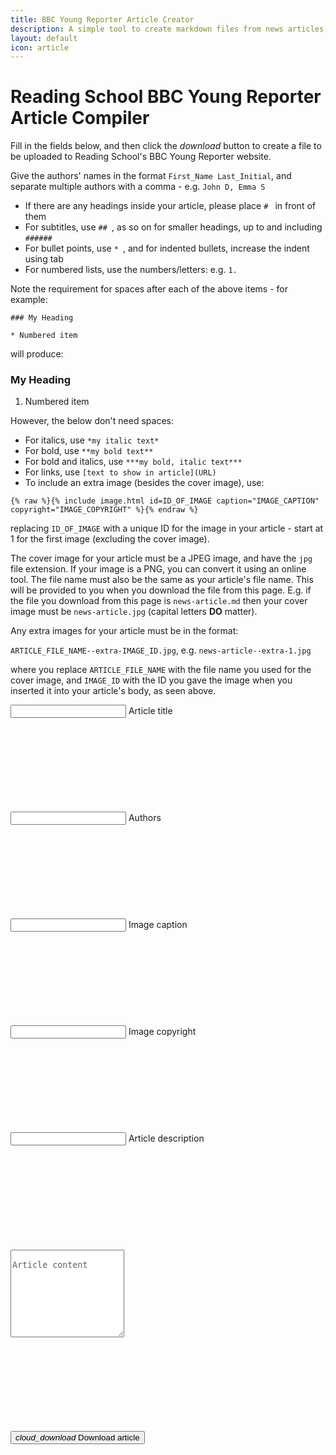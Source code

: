 ```yaml
---
title: BBC Young Reporter Article Creator
description: A simple tool to create markdown files from news articles, for uploading to the Reading School BBC Young Reporter website
layout: default
icon: article
---
```


# Reading School BBC Young Reporter Article Compiler

Fill in the fields below, and then click the *download* button to create a file to be uploaded to Reading School's BBC Young Reporter website.

Give the authors' names in the format `First_Name Last_Initial`, and separate multiple authors with a comma - e.g. `John D, Emma S`

* If there are any headings inside your article, please place `# ` in front of them
* For subtitles, use `## `, as so on for smaller headings, up to and including `###### `
* For bullet points, use `* `, and for indented bullets, increase the indent using tab
* For numbered lists, use the numbers/letters: e.g. `1. `

Note the requirement for spaces after each of the above items - for example:

`### My Heading`

`* Numbered item`

will produce:

### My Heading

1. Numbered item

However, the below don't need spaces:

* For italics, use `*my italic text*`
* For bold, use `**my bold text**`
* For bold and italics, use `***my bold, italic text***`
* For links, use `[text to show in article](URL)`
* To include an extra image (besides the cover image), use:

`{% raw %}{% include image.html id=ID_OF_IMAGE caption="IMAGE_CAPTION" copyright="IMAGE_COPYRIGHT" %}{% endraw %}`

replacing `ID_OF_IMAGE` with a unique ID for the image in your article - start at 1 for the first image (excluding the cover image).

The cover image for your article must be a JPEG image, and have the `jpg` file extension. If your image is a PNG, you can convert it using an online tool. The file name must also be the same as your article's file name. This will be provided to you when you download the file from this page. E.g. if the file you download from this page is `news-article.md` then your cover image must be `news-article.jpg` (capital letters **DO** matter).

Any extra images for your article must be in the format:

`ARTICLE_FILE_NAME--extra-IMAGE_ID.jpg`, e.g. `news-article--extra-1.jpg`

where you replace `ARTICLE_FILE_NAME` with the file name you used for the cover image, and `IMAGE_ID` with the ID you gave the image when you inserted it into your article's body, as seen above.

<div class="mdc-text-field-container">
    <div class="mdc-text-field mdc-text-field--outlined" data-mdc-auto-init="MDCTextField">
        <input type="text" class="mdc-text-field__input" id="article-title">
        <label class="mdc-floating-label">Article title</label>
        <div class="mdc-notched-outline">
            <svg><path class="mdc-notched-outline__path"/></svg>
        </div>
        <div class="mdc-notched-outline__idle"></div>
    </div>
    <div class="mdc-text-field mdc-text-field--outlined" data-mdc-auto-init="MDCTextField">
        <input type="text" class="mdc-text-field__input" id="authors">
        <label class="mdc-floating-label">Authors</label>
        <div class="mdc-notched-outline">
            <svg><path class="mdc-notched-outline__path"/></svg>
        </div>
        <div class="mdc-notched-outline__idle"></div>
    </div>
    <div class="mdc-text-field mdc-text-field--outlined" data-mdc-auto-init="MDCTextField">
        <input type="text" class="mdc-text-field__input" id="image-caption">
        <label class="mdc-floating-label">Image caption</label>
        <div class="mdc-notched-outline">
            <svg><path class="mdc-notched-outline__path"/></svg>
        </div>
        <div class="mdc-notched-outline__idle"></div>
    </div>
    <div class="mdc-text-field mdc-text-field--outlined" data-mdc-auto-init="MDCTextField">
        <input type="text" class="mdc-text-field__input" id="image-copyright">
        <label class="mdc-floating-label">Image copyright</label>
        <div class="mdc-notched-outline">
            <svg><path class="mdc-notched-outline__path"/></svg>
        </div>
        <div class="mdc-notched-outline__idle"></div>
    </div>
    <div class="mdc-text-field mdc-text-field--outlined" data-mdc-auto-init="MDCTextField">
        <input type="text" class="mdc-text-field__input" id="article-description">
        <label class="mdc-floating-label">Article description</label>
        <div class="mdc-notched-outline">
            <svg><path class="mdc-notched-outline__path"/></svg>
        </div>
        <div class="mdc-notched-outline__idle"></div>
    </div>
	<br>
	<div class="mdc-text-field mdc-text-field--outlined mdc-text-field--textarea mdc-text-field--no-label" data-mdc-auto-init="MDCTextField">
        <textarea class="mdc-text-field__input" rows="8" aria-label="Label" id="article-content" placeholder="Article content"></textarea>
        <div class="mdc-notched-outline">
            <svg><path class="mdc-notched-outline__path"/></svg>
        </div>
        <div class="mdc-notched-outline__idle"></div>
    </div>
</div>


<button class="download_button mdc-button mdc-button--outlined" onclick="downloadFile();" data-mdc-auto-init="MDCRipple">
    <i class="material-icons mdc-button__icon">cloud_download</i>
    Download article
</button>

<style>
body {
	text-align: left;
}

.mdc-text-field--textarea .mdc-text-field__input {
	padding-top: 16px;
}
.mdc-text-field--textarea:not(.mdc-text-field--disabled) {
	border-color: rgba(0,0,0,0.12);
}

#article-content::placeholder {
	color: rgba(0,0,0,0.63);
}

.mdc-text-field {
	min-width: 500px;
}

.mdc-text-field--textarea.mdc-text-field--focussed .mdc-text-field__input {
	color: black;
}

.mdc-text-field--textarea .mdc-text-field__input {
	content: "Article content";
}

.mdc-text-field--textarea .mdc-text-field__input:focus {
	content: "";
}

.mdc-text-field-container {
	max-width: 1508px;
}

@media screen and (max-width: 1550px) {
	.mdc-text-field-container {
		max-width: 1004px;
	}
}

@media screen and (max-width: 1045px) {
	.mdc-text-field-container {
		max-width: 502px;
	}
}

</style>

<script>
function downloadFile() {
	if (document.getElementById("article-title").value != "" && document.getElementById("article-title").value != "" && document.getElementById("authors").value != "" && document.getElementById("image-caption").value != "" && document.getElementById("image-copyright").value != "" && document.getElementById("article-description").value != "") {
		var today = new Date();
		var dd = String(today.getDate()).padStart(2, '0');
		var mm = String(today.getMonth() + 1).padStart(2, '0'); //January is 0!
		var yyyy = today.getFullYear();
		var hours = today.getHours();
		var minutes = today.getMinutes();
		var date = yyyy + "-" + mm + "-" + dd + " " + hours + ":" + minutes

		var file_name = document.getElementById("article-title").value.replace(/[.,\/#!$%\^&\*;:{}=\-_`~()]/g,"").replace(/\s{2,}/g," ").replace(/\s+/g,"-").toLowerCase() + ".md";
		var text = `---
title: '` + document.getElementById("article-title").value + `'
date: ` + date + `
authors: ` + document.getElementById("authors").value + `
image-caption: ` + document.getElementById("image-caption").value + `
copyright: ` + document.getElementById("image-copyright").value + `
description: ` + document.getElementById("article-description").value + `
---

` + document.getElementById("article-content").value;
	
		var element = document.createElement("a");
		element.setAttribute("href", "data:text/plain;charset=utf-8," + encodeURIComponent(text));
		element.setAttribute("download", file_name);

		element.style.display = "none";
		document.body.appendChild(element);

		element.click();

		document.body.removeChild(element);
	}
}
</script>